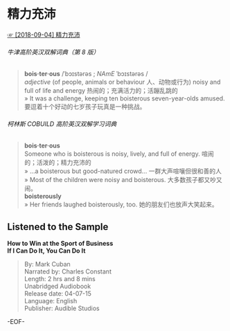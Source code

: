 # 精力充沛  
[☞ [2018-09-04] 精力充沛 ](https://mp.weixin.qq.com/s/l05tQRHpA4cmxXkEgn5XPQ)    
  
###### 牛津高阶英汉双解词典（第 8 版）  
>**bois·ter·ous** /ˈbɔɪstərəs ; *NAmE* ˈbɔɪstərəs /  
*adjective* (of people, animals or behaviour 人、动物或行为) noisy and full of life and energy 热闹的；充满活力的；活蹦乱跳的  
» It was a challenge, keeping ten boisterous seven-year-olds amused. 要逗着十个好动的七岁孩子玩真是一种挑战。  
  
  
###### 柯林斯 COBUILD 高阶英汉双解学习词典  
>**bois·ter·ous**  
Someone who is boisterous is noisy, lively, and full of energy. 喧闹的；活泼的；精力充沛的  
» ...a boisterous but good-natured crowd... 一群大声喧嚷但很和善的人  
» Most of the children were noisy and boisterous.  大多数孩子都又吵又闹。  
**boisterously**  
» Her friends laughed boisterously, too. 她的朋友们也放声大笑起来。  
  
## Listened to the Sample  
**How to Win at the Sport of Business  
If I Can Do It, You Can Do It**  
>By: Mark Cuban  
Narrated by: Charles Constant  
Length: 2 hrs and 8 mins  
Unabridged Audiobook  
Release date: 04-07-15  
Language: English  
Publisher: Audible Studios  
  
-EOF-  

